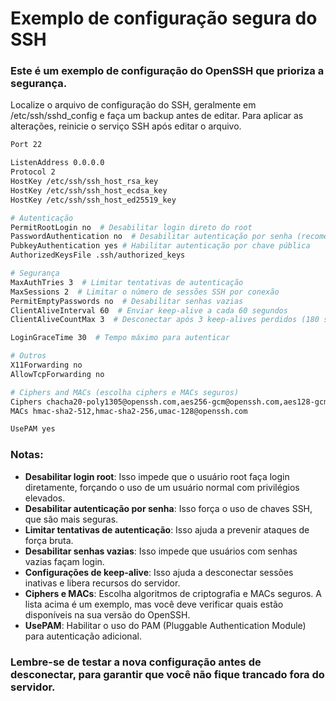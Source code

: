 # Exemplo de configuração segura do SSH
### Este é um exemplo de configuração do OpenSSH que prioriza a segurança.
Localize o arquivo de configuração do SSH, geralmente em /etc/ssh/sshd_config
e faça um backup antes de editar.
 Para aplicar as alterações, reinicie o serviço SSH após editar o arquivo.

```bash
Port 22

ListenAddress 0.0.0.0
Protocol 2
HostKey /etc/ssh/ssh_host_rsa_key
HostKey /etc/ssh/ssh_host_ecdsa_key
HostKey /etc/ssh/ssh_host_ed25519_key

# Autenticação
PermitRootLogin no  # Desabilitar login direto do root
PasswordAuthentication no  # Desabilitar autenticação por senha (recomenda-se usar chaves SSH)
PubkeyAuthentication yes # Habilitar autenticação por chave pública
AuthorizedKeysFile .ssh/authorized_keys

# Segurança
MaxAuthTries 3  # Limitar tentativas de autenticação
MaxSessions 2  # Limitar o número de sessões SSH por conexão
PermitEmptyPasswords no  # Desabilitar senhas vazias
ClientAliveInterval 60  # Enviar keep-alive a cada 60 segundos
ClientAliveCountMax 3  # Desconectar após 3 keep-alives perdidos (180 segundos total)

LoginGraceTime 30  # Tempo máximo para autenticar

# Outros
X11Forwarding no
AllowTcpForwarding no

# Ciphers and MACs (escolha ciphers e MACs seguros)
Ciphers chacha20-poly1305@openssh.com,aes256-gcm@openssh.com,aes128-gcm@openssh.com,aes256-ctr,aes128-ctr
MACs hmac-sha2-512,hmac-sha2-256,umac-128@openssh.com

UsePAM yes

```
### Notas:
- **Desabilitar login root**: Isso impede que o usuário root faça login diretamente, forçando o uso de um usuário normal com privilégios elevados.
- **Desabilitar autenticação por senha**: Isso força o uso de chaves SSH, que são mais seguras.
- **Limitar tentativas de autenticação**: Isso ajuda a prevenir ataques de força bruta.
- **Desabilitar senhas vazias**: Isso impede que usuários com senhas vazias façam login.
- **Configurações de keep-alive**: Isso ajuda a desconectar sessões inativas e libera recursos do servidor.
- **Ciphers e MACs**: Escolha algoritmos de criptografia e MACs seguros. A lista acima é um exemplo, mas você deve verificar quais estão disponíveis na sua versão do OpenSSH.
- **UsePAM**: Habilitar o uso do PAM (Pluggable Authentication Module) para autenticação adicional.
### Lembre-se de testar a nova configuração antes de desconectar, para garantir que você não fique trancado fora do servidor.